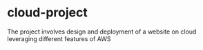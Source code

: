 # cloud-project
The project involves design and deployment of a website on cloud leveraging different features of AWS
